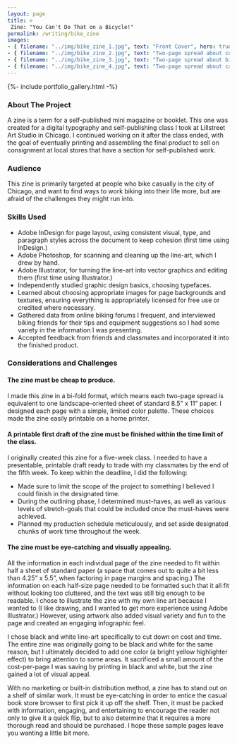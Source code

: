 ```yaml
---
layout: page
title: >
 Zine: "You Can't Do That on a Bicycle!"
permalink: /writing/bike_zine
images:
- { filename: "../img/bike_zine_1.jpg", text: "Front Cover", hero: true}
- { filename: "../img/bike_zine_2.jpg", text: "Two-page spread about cold-weather biking"}
- { filename: "../img/bike_zine_3.jpg", text: "Two-page spread about biking in the rain or snow"}
- { filename: "../img/bike_zine_4.jpg", text: "Two-page spread about carrying cargo"}
---
```


{%- include portfolio_gallery.html -%}

### About The Project
A zine is a term for a self-published mini magazine or booklet. This one was created for a digital typography and self-publishing class I took at Lillstreet Art Studio in Chicago. I continued working on it after the class ended, with the goal of eventually printing and assembling the final product to sell on consignment at local stores that have a section for self-published work.

### Audience
This zine is primarily targeted at people who bike casually in the city of Chicago, and want to find ways to work biking into their life more, but are afraid of the challenges they might run into.

### Skills Used
* Adobe InDesign for page layout, using consistent visual, type, and paragraph styles across the document to keep cohesion (first time using InDesign.)
* Adobe Photoshop, for scanning and cleaning up the line-art, which I drew by hand.
* Adobe Illustrator, for turning the line-art into vector graphics and editing them (first time using Illustrator.)
* Independently studied graphic design basics, choosing typefaces.
* Learned about choosing appropriate images for page backgrounds and textures, ensuring everything is appropriately licensed for free use or credited where necessary.
* Gathered data from online biking forums I frequent, and interviewed biking friends for their tips and equipment suggestions so I had some variety in the information I was presenting.
* Accepted feedback from friends and classmates and incorporated it into the finished product.

### Considerations and Challenges

#### The zine must be cheap to produce.
I made this zine in a bi-fold format, which means each two-page spread is equivalent to one landscape-oriented sheet of standard 8.5" x 11" paper. I designed each page with a simple, limited color palette. These choices made the zine easily printable on a home printer.

#### A printable first draft of the zine must be finished within the time limit of the class.
I originally created this zine for a five-week class. I needed to have a presentable, printable draft ready to trade with my classmates by the end of the fifth week. To keep within the deadline, I did the following:
* Made sure to limit the scope of the project to something I believed I could finish in the designated time.
* During the outlining phase, I determined must-haves, as well as various levels of stretch-goals that could be included once the must-haves were achieved. 
* Planned my production schedule meticulously, and set aside designated chunks of work time throughout the week.

#### The zine must be eye-catching and visually appealing.
All the information in each individual page of the zine needed to fit within half a sheet of standard paper (a space that comes out to quite a bit less than 4.25” x 5.5”, when factoring in page margins and spacing.) The information on each half-size page needed to be formatted such that it all fit without looking too cluttered, and the text was still big enough to be readable. I chose to illustrate the zine with my own line art because I wanted to (I like drawing, and I wanted to get more experience using Adobe Illustrator.) However, using artwork also added visual variety and fun to the page and created an engaging infographic feel.

I chose black and white line-art specifically to cut down on cost and time. The entire zine was originally going to be black and white for the same reason, but I ultimately decided to add one color (a bright yellow highlighter effect) to bring attention to some areas. It sacrificed a small amount of the cost-per-page I was saving by printing in black and white, but the zine gained a lot of visual appeal.

With no marketing or built-in distribution method, a zine has to stand out on a shelf of similar work. It must be eye-catching in order to entice the casual book store browser to first pick it up off the shelf. Then, it must be packed with information, engaging, and entertaining to encourage the reader not only to give it a quick flip, but to also determine that it requires a more thorough read and should be purchased. I hope these sample pages leave you wanting a little bit more.